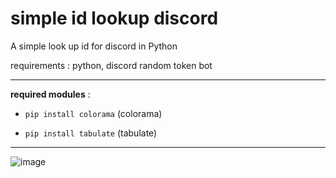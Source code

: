 # simple id lookup discord
A simple look up id for discord in Python

requirements : python, discord random token bot
 

____


**required modules** : 
- ```pip install colorama``` (colorama)
* ```pip install tabulate``` (tabulate)


____

![image](https://user-images.githubusercontent.com/80837971/232311873-dae1a25f-1497-42e9-8300-185d412fecf8.png)

